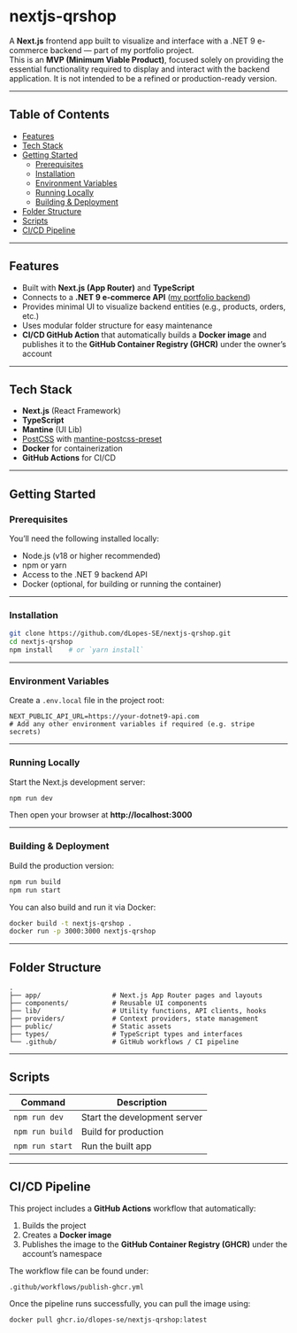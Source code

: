 # nextjs-qrshop

A **Next.js** frontend app built to visualize and interface with a .NET 9 e-commerce backend — part of my portfolio project.  
This is an **MVP (Minimum Viable Product)**, focused solely on providing the essential functionality required to display and interact with the backend application. It is not intended to be a refined or production-ready version.

---

## Table of Contents

- [Features](#features)  
- [Tech Stack](#tech-stack)  
- [Getting Started](#getting-started)  
  - [Prerequisites](#prerequisites)  
  - [Installation](#installation)  
  - [Environment Variables](#environment-variables)  
  - [Running Locally](#running-locally)  
  - [Building & Deployment](#building--deployment)  
- [Folder Structure](#folder-structure)  
- [Scripts](#scripts)  
- [CI/CD Pipeline](#cicd-pipeline)

---

## Features

- Built with **Next.js (App Router)** and **TypeScript**
- Connects to a **.NET 9 e-commerce API** ([my portfolio backend](https://github.com/dLopes-SE/dotnet-qrshop))
- Provides minimal UI to visualize backend entities (e.g., products, orders, etc.)
- Uses modular folder structure for easy maintenance
- **CI/CD GitHub Action** that automatically builds a **Docker image** and publishes it to the **GitHub Container Registry (GHCR)** under the owner’s account

---

## Tech Stack

- **Next.js** (React Framework)  
- **TypeScript**   
- **Mantine** (UI Lib)
- [PostCSS](https://postcss.org/) with [mantine-postcss-preset](https://mantine.dev/styles/postcss-preset)
- **Docker** for containerization  
- **GitHub Actions** for CI/CD

---

## Getting Started

### Prerequisites

You’ll need the following installed locally:

- Node.js (v18 or higher recommended)
- npm or yarn
- Access to the .NET 9 backend API
- Docker (optional, for building or running the container)

---

### Installation

```bash
git clone https://github.com/dLopes-SE/nextjs-qrshop.git
cd nextjs-qrshop
npm install    # or `yarn install`
```

---

### Environment Variables

Create a `.env.local` file in the project root:

```env
NEXT_PUBLIC_API_URL=https://your-dotnet9-api.com
# Add any other environment variables if required (e.g. stripe secrets)
```

---

### Running Locally

Start the Next.js development server:

```bash
npm run dev
```

Then open your browser at **http://localhost:3000**

---

### Building & Deployment

Build the production version:

```bash
npm run build
npm run start
```

You can also build and run it via Docker:

```bash
docker build -t nextjs-qrshop .
docker run -p 3000:3000 nextjs-qrshop
```

---

## Folder Structure

```
.
├── app/                  # Next.js App Router pages and layouts
├── components/           # Reusable UI components
├── lib/                  # Utility functions, API clients, hooks
├── providers/            # Context providers, state management
├── public/               # Static assets
├── types/                # TypeScript types and interfaces
└── .github/              # GitHub workflows / CI pipeline
```

---

## Scripts

| Command | Description |
|----------|--------------|
| `npm run dev` | Start the development server |
| `npm run build` | Build for production |
| `npm run start` | Run the built app |

---

## CI/CD Pipeline

This project includes a **GitHub Actions** workflow that automatically:

1. Builds the project  
2. Creates a **Docker image**  
3. Publishes the image to the **GitHub Container Registry (GHCR)** under the account’s namespace  

The workflow file can be found under:  
```
.github/workflows/publish-ghcr.yml
```

Once the pipeline runs successfully, you can pull the image using:

```bash
docker pull ghcr.io/dlopes-se/nextjs-qrshop:latest
```

